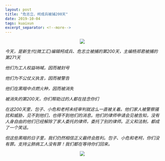 ```yaml
---
layout: post
title: "危志立、柯成兵被捕200天"
date: 2019-10-04
tags: kuaixun
excerpt_separator: <!--more-->
---
```


<div style="text-align:center"><img src="/images/xsd200tian.png"></div>

<em>今天，是新生代(微工汇)编辑柯成兵、危志立被捕的第200天，主编杨郑君被捕的第271天



<em>他们为工人权益呐喊，因而被封号

<em>他们为不公仗义执言，因而被警告

<em>他们在黑暗中点燃火种，因而被消失

 

<em>被消失的第200天，你们帮助过的人都在挂念你们</em>


在这200天里，包子、小危和老柯未经审判就这么一直被关着。他们家人被警察骚扰和威胁，见不到他们，也得不到他们的消息。他们的律师申请会见被告知，没有人身自由的他们已经解除了家人委托的律师，委托了别的律师。正义和法制，都成了一个笑话。

但这些黑暗的日子里，我们仍然相信正义最终会胜利。包子、小危和老柯，你们没有罪。支持尘肺病工人没有罪！我们都在等待你们回来。


<div style="text-align:center"><img src="/images/k200tian.jpg"></div>
